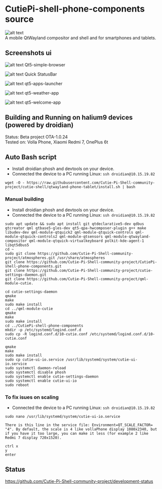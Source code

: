 # CutiePi-shell-phone-components source
![alt text](https://github.com/cutie-shell/cutie-shell/blob/qtwayland-phone-tablet/icons/cutie.png)                          
A mobile QtWayland compositor and shell and for smartphones and tablets.                                                             

## Screenshots ui
![alt text](https://github.com/Cutie-Pi-Shell-community-project/CutiePi-shell-phone-components/blob/main/screenshots/photo5226690739709261655.jpg) 
Qt5-simple-browser                                                                                        
                                                                                                    
![alt text](https://github.com/Cutie-Pi-Shell-community-project/CutiePi-shell-phone-components/blob/main/screenshots/photo5226690739709261659.jpg) 
Quick StatusBar                                                                                       
                                                                                                  
![alt text](https://github.com/Cutie-Pi-Shell-community-project/CutiePi-shell-phone-components/blob/main/screenshots/photo5226690739709261739.png) 
qt5-apps-launcher                                                                                                                         
                                                                                                
![alt text](https://github.com/Cutie-Pi-Shell-community-project/CutiePi-shell-phone-components/blob/main/screenshots/photo5226690739709261746.png) 
qt5-weather-app                                                                                                   
                                                                                         
![alt text](https://github.com/Cutie-Pi-Shell-community-project/CutiePi-shell-phone-components/blob/main/screenshots/photo5226690739709261779.png) 
qt5-welcome-app                                                                      

## Building and Running on halium9 devices (powered by droidian)
Status: Beta project OTA-1.0.24                                                                                                                                   
Tested on: Volla Phone, Xiaomi Redmi 7, OnePlus 6t                                                                                         
                      
                                           
                                        
## Auto Bash script
* Install droidian phosh and devtools on your device.  
* Connected the device to a PC running Linux: `ssh droidian@10.15.19.82`  

```
wget -O - https://raw.githubusercontent.com/Cutie-Pi-Shell-community-project/cutie-shell/qtwayland-phone-tablet/install.sh | bash
```


### Manual building
* Install droidian phosh and devtools on your device.  
* Connected the device to a PC running Linux: `ssh droidian@10.15.19.82`    

```
sudo apt update && sudo apt install git qtdeclarative5-dev qdbus qtcreator qml qtbase5-gles-dev qt5-qpa-hwcomposer-plugin g++ make libudev-dev qml-module-qtquick2 qml-module-qtquick-controls qml-module-qtquick-controls2 qml-module-qtsensors qml-module-qtwayland-compositor qml-module-qtquick-virtualkeyboard polkit-kde-agent-1 libqt5dbus5
cd ~
sudo git clone https://github.com/Cutie-Pi-Shell-community-project/atmospheres.git /usr/share/atmospheres
git clone https://github.com/Cutie-Pi-Shell-community-project/CutiePi-shell-phone-components.git
git clone https://github.com/Cutie-Pi-Shell-community-project/cutie-settings-daemon.git
git clone https://github.com/Cutie-Pi-Shell-community-project/qml-module-cutie.

cd cutie-settings-daemon
qmake
make 
sudo make install
cd ../qml-module-cutie
qmake
make
sudo make install
cd ../CutiePi-shell-phone-components
mkdir -p /etc/systemd/logind.conf.d
sudo cp -R logind.conf.d/10-cutie.conf /etc/systemd/logind.conf.d/10-cutie.conf

qmake
make
sudo make install
sudo cp cutie-ui-io.service /usr/lib/systemd/system/cutie-ui-io.service
sudo systemctl daemon-reload
sudo systemctl disable phosh
sudo systemctl enable cutie-settings-daemon
sudo systemctl enable cutie-ui-io
sudo reboot
```


### To fix isues on scaling
* Connected the device to a PC running Linux: `ssh droidian@10.15.19.82` 

```
sudo nano /usr/lib/systemd/system/cutie-ui-io.service

There is this line in the service file: Environment=QT_SCALE_FACTOR= "4". By default, the scale is 4 like vollaPhone display 1080x2340, but if you have it too large, you can make it less (for example 2 like Redmi 7 display 720x1520).

ctrl x
y
enter
```

## Status

https://github.com/Cutie-Pi-Shell-community-project/development-status

